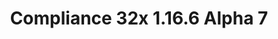 ---
title: Compliance 32x 1.16.6 Alpha 7
permalink: /article/compliance32x/1.16.5/A7
comments: true
comments-id: 1.16.4-32x-Alpha-7
header-img: article/compliance32x/1.16.5-A7.png

long_text: Quick! Make HASTE and check out this new Compliance Alpha! You will NETHER believe what was updated, I am CONDITIONAL about that! SWEEP your cursor to the download button and click it right now! I'm sure you will not be disEGGpointed. <br> <s>I will excuse myself now.</s> <br><br> <strong>DISCLAIMER:</strong> As indicated by the Alpha tag, this version is work-in-progress, and as such contains some placeholder textures. It is not the final look of the pack; many textures will have to be edited to match the general stylistic direction of the pack. <br><br> Also, this version is planned to be the last version before we go into the beta phase. Look out for the release, you'll be in for good stuff!

main_changelog: article/compliance32x/1.16.4/changelog

download:
  - Alpha 7 - 1.16.5:
    - https://github.com/Compliance-Resource-Pack/Resource-Pack-32x/releases/download/alpha-7/Compliance-32x-Alpha-7.zip

---